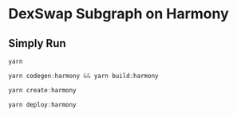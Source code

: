 
# DexSwap Subgraph on Harmony

## **Simply Run**

```jsx
yarn

yarn codegen:harmony && yarn build:harmony

yarn create:harmony 

yarn deploy:harmony
```
